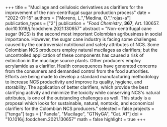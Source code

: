 +++
title = "Mucilage and cellulosic derivatives as clarifiers for the improvement of the non-centrifugal sugar production process"
date = "2022-01-15"
authors = ["Moreno, L.","Medina, O.","rojas-a"]
publication_types = ["2"]
publication = "*Food Chemistry*, **367**, Art. 130657. doi:10.1016/j.foodchem.2021.130657"
abstract = "Non-centrifugal cane sugar (NCS) is the second most important Colombian agribusiness in social importance. However, the sugar cane industry is facing some challenges caused by the controversial nutritional and safety attributes of NCS. Some Colombian NCS producers employ natural mucilages as clarifiers; but the uncontrolled application of these components has caused a risk of extinction in the mucilage source plants. Other producers employ acrylamide as a clarifier. Health consequences have generated concerns from the consumers and demanded control from the food authorities. Efforts are being made to develop a standard manufacturing methodology to increase NCS productivity and improve its quality, hygiene, and storability. The application of better clarifiers, which provide the best clarifying activity and minimize the toxicity while conserving NCS's natural attributes, is one of the outstanding challenges as well. This study is a proposal which looks for sustainable, natural, nontoxic, and economical clarifiers for the Colombian NCS producers."
selected = false
projects = ["tenga"]
tags = ["Panela", "Mucilage", "GTNyGA", "Cat. A1"]
doi = "10.1016/j.foodchem.2021.130657"
math = false
highlight = true
+++
